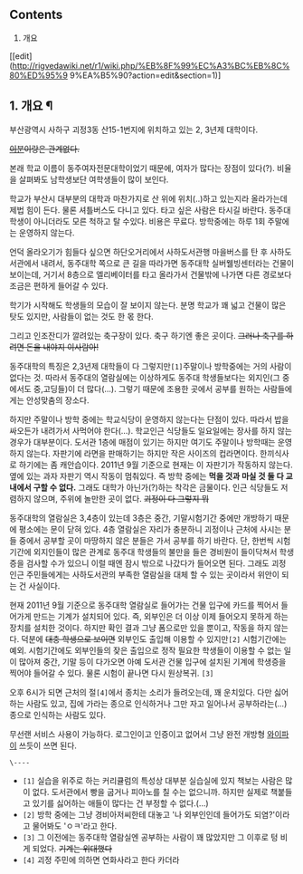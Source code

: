 ## Contents

    

1. 개요 

[[edit](http://rigvedawiki.net/r1/wiki.php/%EB%8F%99%EC%A3%BC%EB%8C%80%ED%95%9
9%EA%B5%90?action=edit&section=1)]

## 1. 개요 ¶

  

부산광역시 사하구 괴정3동 산15-1번지에 위치하고 있는 2, 3년제 대학이다.

  

<del>[이분](%EA%B9%80%EB%8F%99%EC%A3%BC%28%ED%83%80%EC%9E%90%29.md)이랑은
관계없다.</del>

  

본래 학교 이름이 동주여자전문대학이었기 때문에, 여자가 많다는 장점이 있다(?). 비율을 살펴봐도 남학생보단 여학생들이 많이 보인다.

  

학교가 부산시 대부분의 대학과 마찬가지로 산 위에 위치(..)하고 있는지라 올라가는데 제법 힘이 든다. 물론 셔틀버스도 다니고 있다. 타고
싶은 사람은 타시길 바란다. 동주대 학생이 아니더라도 모른 척하고 탈 수있다. 비용은 무료다. 방학중에는 하루 1회 주말에는 운영하지
않는다.

  

언덕 올라오기가 힘들다 싶으면 하단오거리에서 사하도서관행 마을버스를 탄 후 사하도서관에서 내려서, 동주대학 쪽으로 큰 길을 따라가면 동주대학
실버웰빙센터라는 건물이 보이는데, 거기서 8층으로 엘리베이터를 타고 올라가서 건물밖에 나가면 다른 경로보다 조금은 편하게 들어갈 수 있다.

  

학기가 시작해도 학생들의 모습이 잘 보이지 않는다. 분명 학교가 꽤 넓고 건물이 많은 탓도 있지만, 사람들이 없는 것도 한 몫 한다.

  

그리고 인조잔디가 깔려있는 축구장이 있다. 축구 하기엔 좋은 곳이다. <del>그러나 축구를 하려면 돈을 내야지 이사람아!</del>  

동주대학의 특징은 2,3년제 대학들이 다 그렇지만`[1]`주말이나 방학중에는 거의 사람이 없다는 것. 따라서 동주대의 열람실에는 이상하게도
동주대 학생들보다는 외지인(그 중에서도 중,고딩들)이 더 많다(...). 그렇기 때문에 조용한 곳에서 공부를 원하는 사람들에게는 안성맞춤의
장소다.

  

하지만 주말이나 방학 중에는 학교식당이 운영하지 않는다는 단점이 있다. 따라서 밥을 싸오든가 내려가서 사먹어야 한다(...). 학교인근
식당들도 일요일에는 장사를 하지 않는 경우가 대부분이다. 도서관 1층에 매점이 있기는 하지만 여기도 주말이나 방학때는 운영하지 않는다.
자판기에 라면을 판매하기는 하지만 작은 사이즈의 컵라면이다. 한끼식사로 하기에는 좀 캐안습이다. 2011년 9월 기준으로 현재는 이 자판기가
작동하지 않는다. 옆에 있는 과자 자판기 역시 작동이 멈춰있다. 즉 방학 중에는 **먹을 것과 마실 것 둘 다 교내에서 구할 수 없다.**
그래도 대학가 아닌가(?)하는 착각은 금물이다. 인근 식당들도 저렴하지 않으며, 주위에 놀만한 곳이 없다. <del>괴정이 다 그렇지
뭐</del>

  

동주대학의 열람실은 3,4층이 있는데 3층은 중간, 기말시험기간 중에만 개방하기 때문에 평소에는 문이 닫혀 있다. 4층 열람실은 자리가
충분하니 괴정이나 근처에 사시는 분들 중에서 공부할 곳이 마땅하지 않은 분들은 가서 공부를 하기 바란다. 단, 한번씩 시험기간에 외지인들이
많은 관계로 동주대 학생들의 불만을 들은 경비원이 들이닥쳐서 학생증을 검사할 수가 있으니 이럴 때엔 잠시 밖으로 나갔다가 들어오면 된다.
그래도 괴정 인근 주민들에게는 사하도서관의 부족한 열람실을 대체 할 수 있는 곳이라서 위안이 되는 건 사실이다.

  

현재 2011년 9월 기준으로 동주대학 열람실로 들어가는 건물 입구에 카드를 찍어서 들어가게 만드는 기계가 설치되어 있다. 즉, 외부인은 더
이상 이제 들어오지 못하게 하는 장치를 설치한 것이다. 하지만 확인 결과 그냥 폼으로만 있을 뿐이고, 작동을 하지 않는다. 덕분에
<del>대충 학생으로 보이면</del> 외부인도 출입해 이용할 수 있지만`[2]` 시험기간에는 예외. 시험기간에도 외부인들의 잦은 출입으로
정작 필요한 학생들이 이용할 수 없는 일이 많아져 중간, 기말 등이 다가오면 아예 도서관 건물 입구에 설치된 기계에 학생증을 찍어야 들어갈
수 있다. 물론 시험이 끝나면 다시 원상복귀. `[3]`

  

오후 6시가 되면 근처의 절`[4]`에서 종치는 소리가 들려오는데, 꽤 운치있다. 다만 싫어하는 사람도 있고, 집에 가라는 종으로 인식하거나
그만 자고 일어나서 공부하라는(...) 종으로 인식하는 사람도 있다.

  

무선랜 서비스 사용이 가능하다. 로그인이고 인증이고 없어서 그냥 완전 개방형
[와이파이](%EC%99%80%EC%9D%B4%ED%8C%8C%EC%9D%B4.md) 쓰듯이 쓰면 된다.

`\----`

  * `[1]` 실습을 위주로 하는 커리큘럼의 특성상 대부분 실습실에 있지 책보는 사람은 많이 없다. 도서관에서 빵을 굽거나 피아노를 칠 수는 없으니까. 하지만 실제로 책붙들고 있기를 싫어하는 애들이 많다는 건 부정할 수 없다.(...)
  * `[2]` 방학 중에는 그냥 경비아저씨한테 대놓고 '나 외부인인데 들어가도 되염?'이라고 물어봐도 'ㅇㅋ'라고 한다.
  * `[3]` 그 이전에는 동주대학 열람실엔 공부하는 사람이 꽤 많았지만 그 이후로 텅 비게 되었다. <del>기계는 위대했다</del>
  * `[4]` 괴정 주민에 의하면 연화사라고 한다 카더라

